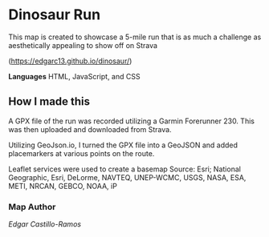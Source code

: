 # Dinosaur Run
This map is created to showcase a 5-mile run that is as much a challenge as aesthetically appealing to show off on Strava

(https://edgarc13.github.io/dinosaur/)

**Languages** 
HTML, JavaScript, and CSS

## How I made this

A GPX file of the run was recorded utilizing a Garmin Forerunner 230. This was then uploaded and downloaded from Strava.

Utilizing GeoJson.io, I turned the GPX file into a GeoJSON and added placemarkers at various points on the route.

Leaflet services were used to create a basemap
Source: Esri; National Geographic, Esri, DeLorme, NAVTEQ, UNEP-WCMC, USGS, NASA, ESA, METI, NRCAN, GEBCO, NOAA, iP

### Map Author
*Edgar Castillo-Ramos*
